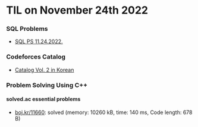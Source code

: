 # **TIL on November 24th 2022**
### SQL Problems
- [SQL PS 11.24.2022.](../../../Problem%20Solving/Programmers/SQL/11-24-2022.md)

### Codeforces Catalog
- [Catalog Vol. 2 in Korean](../../../Problem%20Solving/Codeforces%20Catalog/vol-02.md)

### Problem Solving Using C++
#### solved.ac essential problems
- [boj.kr/11660](../../../Problem%20Solving/boj/solvedac/11660-11-24-2022.cpp): solved (memory: 10260 kB, time: 140 ms, Code length: 678 B)